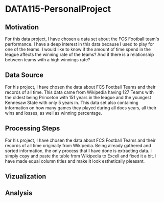 # DATA115-PersonalProject

## Motivation 

For this data project, I have chosen a data set about the FCS Football team's performance. I have a deep interest in this data because I used to play for one of the teams. I would like to know if the amount of time spend in the league affects the winning rate of the teams? And if there is a relationship between teams with a high winnings rate?

## Data Source

For his project, I have chosen the data about FCS Football Teams and their records of all time. This data came from Wikipedia having 127 Teams with the oldest being Princeton with 151 years in the league and the youngest Kennesaw State with only 5 years in. This data set also containing information on how many games they played during all does years, all their wins and losses, as well as winning percentage. 

## Processing Steps 

For his project, I have chosen the data about FCS Football Teams and their records of all time originally from Wikipedia. Being already gathered and sorted information, the only process that I have done is extracting data. I simply copy and paste the table from Wikipedia to Excell and fixed it a bit. I have made equal column titles and make it look esthetically pleasant. 

## Vizualization 



## Analysis
